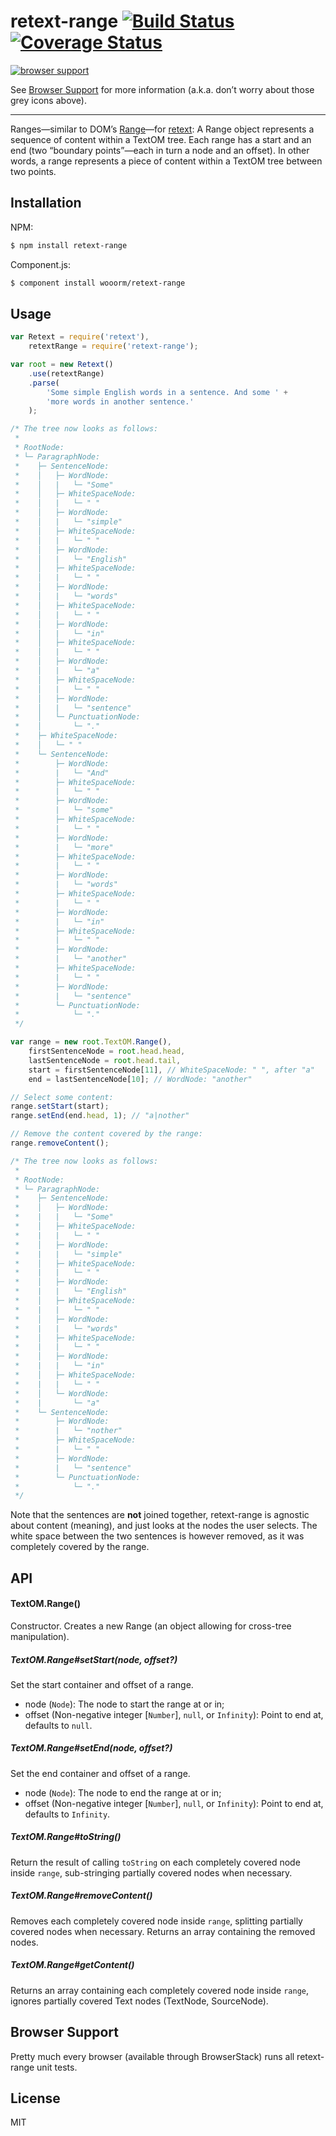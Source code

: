 # retext-range [![Build Status](https://travis-ci.org/wooorm/retext-range.svg?branch=master)](https://travis-ci.org/wooorm/retext-range) [![Coverage Status](https://img.shields.io/coveralls/wooorm/retext-range.svg)](https://coveralls.io/r/wooorm/retext-range?branch=master)

[![browser support](https://ci.testling.com/wooorm/retext-range.png) ](https://ci.testling.com/wooorm/retext-range)

See [Browser Support](#browser-support) for more information (a.k.a. don’t worry about those grey icons above).

---

Ranges—similar to DOM’s [Range](http://dom.spec.whatwg.org/#introduction-to-dom-ranges)—for [retext](https://github.com/wooorm/retext "Retext"): A Range object represents a sequence of content within a TextOM tree. Each range has a start and an end (two “boundary points”—each in turn a node and an offset). In other words, a range represents a piece of content within a TextOM tree between two points.

## Installation

NPM:
```sh
$ npm install retext-range
```

Component.js:
```sh
$ component install wooorm/retext-range
```

## Usage

```js
var Retext = require('retext'),
    retextRange = require('retext-range');

var root = new Retext()
    .use(retextRange)
    .parse(
        'Some simple English words in a sentence. And some ' +
        'more words in another sentence.'
    );

/* The tree now looks as follows:
 *
 * RootNode:
 * └─ ParagraphNode:
 *    ├─ SentenceNode:
 *    │   ├─ WordNode:
 *    │   |   └─ "Some"
 *    │   ├─ WhiteSpaceNode:
 *    │   |   └─ " "
 *    │   ├─ WordNode:
 *    │   |   └─ "simple"
 *    │   ├─ WhiteSpaceNode:
 *    │   |   └─ " "
 *    │   ├─ WordNode:
 *    │   |   └─ "English"
 *    │   ├─ WhiteSpaceNode:
 *    │   |   └─ " "
 *    │   ├─ WordNode:
 *    │   |   └─ "words"
 *    │   ├─ WhiteSpaceNode:
 *    │   |   └─ " "
 *    │   ├─ WordNode:
 *    │   |   └─ "in"
 *    │   ├─ WhiteSpaceNode:
 *    │   |   └─ " "
 *    │   ├─ WordNode:
 *    │   |   └─ "a"
 *    │   ├─ WhiteSpaceNode:
 *    │   |   └─ " "
 *    │   ├─ WordNode:
 *    │   |   └─ "sentence"
 *    │   └─ PunctuationNode:
 *    │       └─ "."
 *    ├─ WhiteSpaceNode:
 *    │   └─ " "
 *    └─ SentenceNode:
 *        ├─ WordNode:
 *        |   └─ "And"
 *        ├─ WhiteSpaceNode:
 *        |   └─ " "
 *        ├─ WordNode:
 *        |   └─ "some"
 *        ├─ WhiteSpaceNode:
 *        |   └─ " "
 *        ├─ WordNode:
 *        |   └─ "more"
 *        ├─ WhiteSpaceNode:
 *        |   └─ " "
 *        ├─ WordNode:
 *        |   └─ "words"
 *        ├─ WhiteSpaceNode:
 *        |   └─ " "
 *        ├─ WordNode:
 *        |   └─ "in"
 *        ├─ WhiteSpaceNode:
 *        |   └─ " "
 *        ├─ WordNode:
 *        |   └─ "another"
 *        ├─ WhiteSpaceNode:
 *        |   └─ " "
 *        ├─ WordNode:
 *        |   └─ "sentence"
 *        └─ PunctuationNode:
 *            └─ "."
 */

var range = new root.TextOM.Range(),
    firstSentenceNode = root.head.head,
    lastSentenceNode = root.head.tail,
    start = firstSentenceNode[11], // WhiteSpaceNode: " ", after "a"
    end = lastSentenceNode[10]; // WordNode: "another"

// Select some content:
range.setStart(start); 
range.setEnd(end.head, 1); // "a|nother"

// Remove the content covered by the range:
range.removeContent();

/* The tree now looks as follows:
 *
 * RootNode:
 * └─ ParagraphNode:
 *    ├─ SentenceNode:
 *    │   ├─ WordNode:
 *    |   |   └─ "Some"
 *    │   ├─ WhiteSpaceNode:
 *    |   |   └─ " "
 *    │   ├─ WordNode:
 *    |   |   └─ "simple"
 *    │   ├─ WhiteSpaceNode:
 *    |   |   └─ " "
 *    │   ├─ WordNode:
 *    |   |   └─ "English"
 *    │   ├─ WhiteSpaceNode:
 *    |   |   └─ " "
 *    │   ├─ WordNode:
 *    |   |   └─ "words"
 *    │   ├─ WhiteSpaceNode:
 *    |   |   └─ " "
 *    │   ├─ WordNode:
 *    |   |   └─ "in"
 *    │   ├─ WhiteSpaceNode:
 *    |   |   └─ " "
 *    │   └─ WordNode:
 *    |       └─ "a"
 *    └─ SentenceNode:
 *        ├─ WordNode:
 *        |   └─ "nother"
 *        ├─ WhiteSpaceNode:
 *        |   └─ " "
 *        ├─ WordNode:
 *        |   └─ "sentence"
 *        └─ PunctuationNode:
 *            └─ "."
 */
```

Note that the sentences are **not** joined together, retext-range is agnostic about content (meaning), and just looks at the nodes the user selects. The white space between the two sentences is however removed, as it was completely covered by the range.

## API

#### TextOM.Range()
Constructor. Creates a new Range (an object allowing for cross-tree manipulation).

##### TextOM\.Range#setStart(node, offset?)
Set the start container and offset of a range.

- node (`Node`): The node to start the range at or in;
- offset (Non-negative integer [`Number`], `null`, or `Infinity`): Point to end at, defaults to `null`.

##### TextOM\.Range#setEnd(node, offset?)
Set the end container and offset of a range.

- node (`Node`): The node to end the range at or in;
- offset (Non-negative integer [`Number`], `null`, or `Infinity`): Point to end at, defaults to `Infinity`.

##### TextOM\.Range#toString()
Return the result of calling `toString` on each completely covered node inside `range`, sub-stringing partially covered nodes when necessary.

##### TextOM\.Range#removeContent()
Removes each completely covered node inside `range`, splitting partially covered nodes when necessary. Returns an array containing the removed nodes.

##### TextOM\.Range#getContent()
Returns an array containing each completely covered node inside `range`, ignores partially covered Text nodes (TextNode, SourceNode).

## Browser Support
Pretty much every browser (available through BrowserStack) runs all retext-range unit tests.

## License

  MIT
